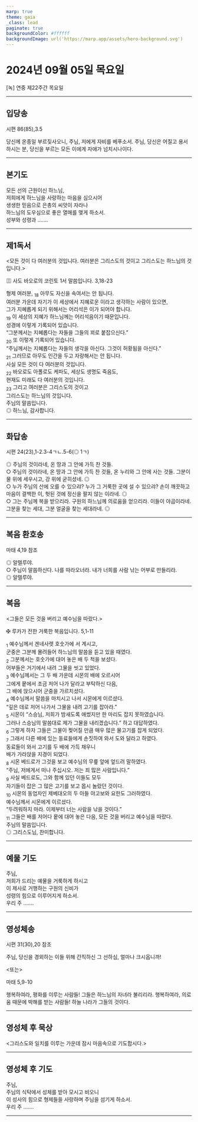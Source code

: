 ```yaml
---
marp: true
theme: gaia
_class: lead
paginate: true
backgroundColor: #ffffff
backgroundImage: url('https://marp.app/assets/hero-background.svg')
---
```


# 2024년 09월 05일 목요일

[녹] 연중 제22주간 목요일  




---

## 입당송

시편 86(85),3.5

당신께 온종일 부르짖사오니, 주님, 저에게 자비를 베푸소서. 주님, 당신은 어질고 용서하시는 분, 당신을 부르는 모든 이에게 자애가 넘치시나이다.  
  


---

## 본기도

모든 선의 근원이신 하느님,  
저희에게 하느님을 사랑하는 마음을 심으시어  
생생한 믿음으로 은총의 씨앗이 자라나  
하느님의 도우심으로 좋은 열매를 맺게 하소서.  
성부와 성령과 …….  
  


---

## 제1독서

<모든 것이 다 여러분의 것입니다. 여러분은 그리스도의 것이고 그리스도는 하느님의 것입니다.>

▥ 사도 바오로의 코린토 1서 말씀입니다. 3,18-23

형제 여러분, <sub>18</sub> 아무도 자신을 속여서는 안 됩니다.  
여러분 가운데 자기가 이 세상에서 지혜로운 이라고 생각하는 사람이 있으면,  
그가 지혜롭게 되기 위해서는 어리석은 이가 되어야 합니다.  
<sub>19</sub> 이 세상의 지혜가 하느님께는 어리석음이기 때문입니다.  
성경에 이렇게 기록되어 있습니다.  
“그분께서는 지혜롭다는 자들을 그들의 꾀로 붙잡으신다.”  
<sub>20</sub> 또 이렇게 기록되어 있습니다.  
“주님께서는 지혜롭다는 자들의 생각을 아신다. 그것이 허황됨을 아신다.”  
<sub>21</sub> 그러므로 아무도 인간을 두고 자랑해서는 안 됩니다.  
사실 모든 것이 다 여러분의 것입니다.  
<sub>22</sub> 바오로도 아폴로도 케파도, 세상도 생명도 죽음도,  
현재도 미래도 다 여러분의 것입니다.  
<sub>23</sub> 그리고 여러분은 그리스도의 것이고  
그리스도는 하느님의 것입니다.  
주님의 말씀입니다.  
◎ 하느님, 감사합니다.  
  


---

## 화답송

시편 24(23),1-2.3-4ㄱㄴ.5-6(◎ 1ㄱ)

◎ 주님의 것이라네, 온 땅과 그 안에 가득 찬 것들.  
○ 주님의 것이라네, 온 땅과 그 안에 가득 찬 것들, 온 누리와 그 안에 사는 것들. 그분이 물 위에 세우시고, 강 위에 굳히셨네. ◎  
○ 누가 주님의 산에 오를 수 있으랴? 누가 그 거룩한 곳에 설 수 있으랴? 손이 깨끗하고 마음이 결백한 이, 헛된 것에 정신을 팔지 않는 이라네. ◎  
○ 그는 주님께 복을 받으리라. 구원의 하느님께 의로움을 얻으리라. 이들이 야곱이라네. 그분을 찾는 세대, 그분 얼굴을 찾는 세대라네. ◎  
  


---

## 복음 환호송

마태 4,19 참조

◎ 알렐루야.  
○ 주님이 말씀하신다. 나를 따라오너라. 내가 너희를 사람 낚는 어부로 만들리라.  
◎ 알렐루야.  
  


---

## 복음

<그들은 모든 것을 버리고 예수님을 따랐다.>

✠ 루카가 전한 거룩한 복음입니다. 5,1-11

<sub>1</sub> 예수님께서 겐네사렛 호숫가에 서 계시고,  
군중은 그분께 몰려들어 하느님의 말씀을 듣고 있을 때였다.  
<sub>2</sub> 그분께서는 호숫가에 대어 놓은 배 두 척을 보셨다.  
어부들은 거기에서 내려 그물을 씻고 있었다.  
<sub>3</sub> 예수님께서는 그 두 배 가운데 시몬의 배에 오르시어  
그에게 뭍에서 조금 저어 나가 달라고 부탁하신 다음,  
그 배에 앉으시어 군중을 가르치셨다.  
<sub>4</sub> 예수님께서 말씀을 마치시고 나서 시몬에게 이르셨다.  
“깊은 데로 저어 나가서 그물을 내려 고기를 잡아라.”  
<sub>5</sub> 시몬이 “스승님, 저희가 밤새도록 애썼지만 한 마리도 잡지 못하였습니다.  
그러나 스승님의 말씀대로 제가 그물을 내리겠습니다.” 하고 대답하였다.  
<sub>6</sub> 그렇게 하자 그들은 그물이 찢어질 만큼 매우 많은 물고기를 잡게 되었다.  
<sub>7</sub> 그래서 다른 배에 있는 동료들에게 손짓하여 와서 도와 달라고 하였다.  
동료들이 와서 고기를 두 배에 가득 채우니  
배가 가라앉을 지경이 되었다.  
<sub>8</sub> 시몬 베드로가 그것을 보고 예수님의 무릎 앞에 엎드려 말하였다.  
“주님, 저에게서 떠나 주십시오. 저는 죄 많은 사람입니다.”  
<sub>9</sub> 사실 베드로도, 그와 함께 있던 이들도 모두  
자기들이 잡은 그 많은 고기를 보고 몹시 놀랐던 것이다.  
<sub>10</sub> 시몬의 동업자인 제베대오의 두 아들 야고보와 요한도 그러하였다.  
예수님께서 시몬에게 이르셨다.  
“두려워하지 마라. 이제부터 너는 사람을 낚을 것이다.”  
<sub>11</sub> 그들은 배를 저어다 뭍에 대어 놓은 다음, 모든 것을 버리고 예수님을 따랐다.  
주님의 말씀입니다.  
◎ 그리스도님, 찬미합니다.  
  


---

## 예물 기도

주님,  
저희가 드리는 예물을 거룩하게 하시고  
이 제사로 거행하는 구원의 신비가  
성령의 힘으로 이루어지게 하소서.  
우리 주 …….  
  


---

## 영성체송

시편 31(30),20 참조

주님, 당신을 경외하는 이들 위해 간직하신 그 선하심, 얼마나 크시옵니까!  
  
<또는>  
  
마태 5,9-10  
  
행복하여라, 평화를 이루는 사람들! 그들은 하느님의 자녀라 불리리라. 행복하여라, 의로움 때문에 박해를 받는 사람들! 하늘 나라가 그들의 것이다.  


---

## 영성체 후 묵상

<그리스도와 일치를 이루는 가운데 잠시 마음속으로 기도합시다.>  


---

## 영성체 후 기도

주님,  
주님의 식탁에서 성체를 받아 모시고 비오니  
이 성사의 힘으로 형제들을 사랑하며 주님을 섬기게 하소서.  
우리 주 …….  
  


---